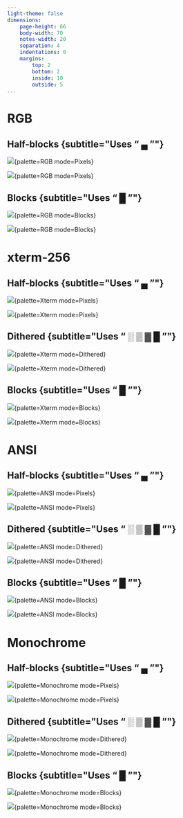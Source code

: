 ```yaml
---
light-theme: false
dimensions:
    page-height: 66
    body-width: 70
    notes-width: 20
    separation: 4
    indentations: 0
    margins:
        top: 2
        bottom: 2
        inside: 10
        outside: 5
...
```


# RGB

## Half-blocks {subtitle="Uses “ ▄ ”"}

![](lenna.png){palette=RGB mode=Pixels}

![](ghibli2.jpg){palette=RGB mode=Pixels}

## Blocks {subtitle="Uses “ █ ”"}

![](lenna.png){palette=RGB mode=Blocks}

![](ghibli2.jpg){palette=RGB mode=Blocks}

# xterm-256

## Half-blocks {subtitle="Uses “ ▄ ”"}

![](lenna.png){palette=Xterm mode=Pixels}

![](ghibli2.jpg){palette=Xterm mode=Pixels}

## Dithered {subtitle="Uses “ ░ ▒ ▓ █ ”"}

![](lenna.png){palette=Xterm mode=Dithered}

![](ghibli2.jpg){palette=Xterm mode=Dithered}

## Blocks {subtitle="Uses “ █ ”"}

![](lenna.png){palette=Xterm mode=Blocks}

![](ghibli2.jpg){palette=Xterm mode=Blocks}

# ANSI

## Half-blocks {subtitle="Uses “ ▄ ”"}

![](lenna.png){palette=ANSI mode=Pixels}

![](ghibli2.jpg){palette=ANSI mode=Pixels}

## Dithered {subtitle="Uses “ ░ ▒ ▓ █ ”"}

![](lenna.png){palette=ANSI mode=Dithered}

![](ghibli2.jpg){palette=ANSI mode=Dithered}

## Blocks {subtitle="Uses “ █ ”"}

![](lenna.png){palette=ANSI mode=Blocks}

![](ghibli2.jpg){palette=ANSI mode=Blocks}

# Monochrome

## Half-blocks {subtitle="Uses “ ▄ ”"}

![](lenna.png){palette=Monochrome mode=Pixels}

![](ghibli2.jpg){palette=Monochrome mode=Pixels}

## Dithered {subtitle="Uses “ ░ ▒ ▓ █ ”"}

![](lenna.png){palette=Monochrome mode=Dithered}

![](ghibli2.jpg){palette=Monochrome mode=Dithered}

## Blocks {subtitle="Uses “ █ ”"}

![](lenna.png){palette=Monochrome mode=Blocks}

![](ghibli2.jpg){palette=Monochrome mode=Blocks}
